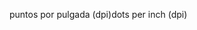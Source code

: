 <span data-ttu-id="5c188-101">puntos por pulgada (dpi)</span><span class="sxs-lookup"><span data-stu-id="5c188-101">dots per inch (dpi)</span></span>